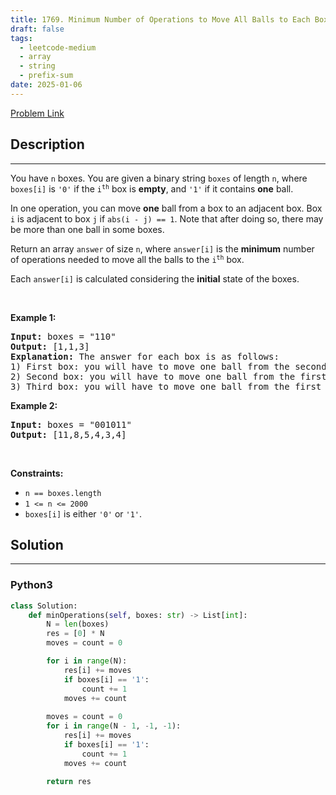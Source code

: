 ```yaml
---
title: 1769. Minimum Number of Operations to Move All Balls to Each Box
draft: false
tags: 
  - leetcode-medium
  - array
  - string
  - prefix-sum
date: 2025-01-06
---
```


[Problem Link](https://leetcode.com/problems/minimum-number-of-operations-to-move-all-balls-to-each-box/)

## Description

---
<p>You have <code>n</code> boxes. You are given a binary string <code>boxes</code> of length <code>n</code>, where <code>boxes[i]</code> is <code>&#39;0&#39;</code> if the <code>i<sup>th</sup></code> box is <strong>empty</strong>, and <code>&#39;1&#39;</code> if it contains <strong>one</strong> ball.</p>

<p>In one operation, you can move <strong>one</strong> ball from a box to an adjacent box. Box <code>i</code> is adjacent to box <code>j</code> if <code>abs(i - j) == 1</code>. Note that after doing so, there may be more than one ball in some boxes.</p>

<p>Return an array <code>answer</code> of size <code>n</code>, where <code>answer[i]</code> is the <strong>minimum</strong> number of operations needed to move all the balls to the <code>i<sup>th</sup></code> box.</p>

<p>Each <code>answer[i]</code> is calculated considering the <strong>initial</strong> state of the boxes.</p>

<p>&nbsp;</p>
<p><strong class="example">Example 1:</strong></p>

<pre>
<strong>Input:</strong> boxes = &quot;110&quot;
<strong>Output:</strong> [1,1,3]
<strong>Explanation:</strong> The answer for each box is as follows:
1) First box: you will have to move one ball from the second box to the first box in one operation.
2) Second box: you will have to move one ball from the first box to the second box in one operation.
3) Third box: you will have to move one ball from the first box to the third box in two operations, and move one ball from the second box to the third box in one operation.
</pre>

<p><strong class="example">Example 2:</strong></p>

<pre>
<strong>Input:</strong> boxes = &quot;001011&quot;
<strong>Output:</strong> [11,8,5,4,3,4]</pre>

<p>&nbsp;</p>
<p><strong>Constraints:</strong></p>

<ul>
	<li><code>n == boxes.length</code></li>
	<li><code>1 &lt;= n &lt;= 2000</code></li>
	<li><code>boxes[i]</code> is either <code>&#39;0&#39;</code> or <code>&#39;1&#39;</code>.</li>
</ul>


## Solution

---
### Python3
``` py title='minimum-number-of-operations-to-move-all-balls-to-each-box'
class Solution:
    def minOperations(self, boxes: str) -> List[int]:
        N = len(boxes)
        res = [0] * N
        moves = count = 0

        for i in range(N):
            res[i] += moves
            if boxes[i] == '1':
                count += 1
            moves += count
        
        moves = count = 0
        for i in range(N - 1, -1, -1):
            res[i] += moves
            if boxes[i] == '1':
                count += 1
            moves += count
        
        return res
```

